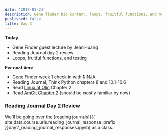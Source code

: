 ```yaml
---
date: '2017-01-24'
description: Gene finder bio content, loops, fruitful functions, and more unit testing
published: false
title: Day 3
---
```


**Today**

* Gene Finder guest lecture by Jean Huang
* Reading Journal day 2 review
* Loops, fruitful functions, and testing

**For next time**

* Gene Finder week 1 check in with NINJA
* Reading Journal, Think Python chapters 8 and 10.1-10.6
* Read [Linux at Olin](https://docs.google.com/viewer?a=v&pid=sites&srcid=ZGVmYXVsdGRvbWFpbnxzZDE1c3ByaW5nfGd4OmMyNzcyOTBjYThlMTM1Mg) Chapter 2
* Read [AmGit Chapter 2](https://github.com/AllenDowney/amgit/blob/master/en/02-git-basics/01-chapter2.markdown) (should be mostly familiar by now)

### Reading Journal Day 2 Review

We'll be going over the [reading
journals]({{ site.data.course.urls.reading_journal_response_prefix }}day2_reading_journal_responses.ipynb)
as a class.
